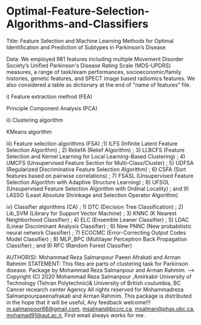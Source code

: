 # Optimal-Feature-Selection-Algorithms-and-Classifiers
Title: Feature Selection and Machine Learning Methods for Optimal Identification and Prediction of Subtypes in Parkinson’s Disease

Data:
We employed 981 features including multiple Movement Disorder Society’s Unified Parkinson's Disease Rating Scale (MDS-UPDRS) measures, a range of task/exam performances, socioeconomic/family histories, genetic features, and SPECT image based radiomics features. We also considered a table as dictionary at the end of "name of features" file.

i)	 Feature extraction method (FEA)

Principle Component Analysis (PCA)

ii)	Clustering algorithm 

KMeans algorithm 

iii)	Feature selection algorithms (FSA)
;1) ILFS (Infinite Latent Feature Selection Algorithm) 
; 2) ReliefA (Relief Algorithm) 
; 3) LLBCFS (Feature Selection and Kernel Learning for Local Learning-Based Clustering) 
; 4) UMCFS (Unsupervised Feature Section for Multi-Class/Cluster) 
; 5) UDFSA (Regularized Discriminative Feature Selection Algorithm) 
; 6) CSFA (Sort features based on pairwise correlations) 
; 7) FSASL (Unsupervised Feature Selection Algorithm with Adaptive Structure Learning) 
; 8) UFSOL (Unsupervised Feature Selection Algorithm with Ordinal Locality) 
; and 9) LASSO (Least Absolute Shrinkage and Selection Operator Algorithm) 


iv)	Classifier algorithms (CA)
; 1) DTC (Decision Tree Classification) 
; 2) Lib_SVM (Library for Support Vector Machine) 
; 3) KNNC (K Nearest Neighborhood Classifier) 
; 4) ELC (Ensemble Leaner Classifier) 
; 5) LDAC (Linear Discriminant Analysis Classifier)
; 6) New PNNC (New probabilistic neural network Classifier) 
; 7) ECOCMC (Error-Correcting Output Codes Model Classifier) 
; 8) MLP_BPC (Multilayer Perceptron Back Propagation Classifier) 
; and 9) RFC (Random Forest Classifier) 


AUTHOR(S): Mohammad Reza Salmanpour Paeen Afrakati and Arman Rahmim STATEMENT: This files are parts of clustering task for Parkinson disease. Package by Mohammad Reza Salmanpour and Arman Rahmim. --> Copyright (C) 2020 Mohammad Reza Salmanpour ,Amirkabir University of Technology (Tehran Polytechnic)& University of British coulumbia, BC Cancer recearch center Agency All rights reserved for Mohammadreza Salmanpourpaeenafrakati and Arman Rahmim. This package is distributed in the hope that it will be useful, Any feedback welcome!!! m.salmanpoor66@gmail.com, msalman@bccrc.ca, msalman@phas.ubc.ca, mohamad91@aut.ac.ir, First email always works for me.
